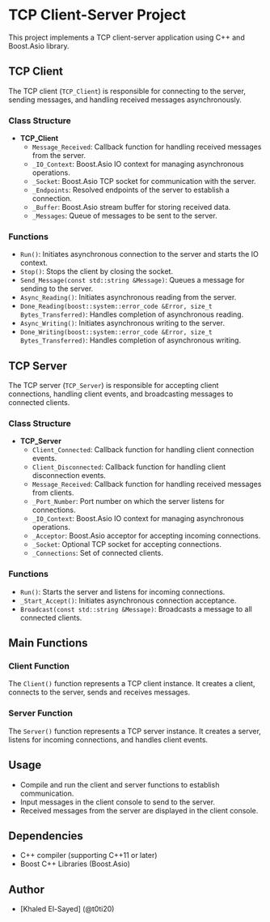 # TCP Client-Server Project

This project implements a TCP client-server application using C++ and Boost.Asio library.

## TCP Client

The TCP client (`TCP_Client`) is responsible for connecting to the server, sending messages, and handling received messages asynchronously.

### Class Structure

- **TCP_Client**
  - `Message_Received`: Callback function for handling received messages from the server.
  - `_IO_Context`: Boost.Asio IO context for managing asynchronous operations.
  - `_Socket`: Boost.Asio TCP socket for communication with the server.
  - `_Endpoints`: Resolved endpoints of the server to establish a connection.
  - `_Buffer`: Boost.Asio stream buffer for storing received data.
  - `_Messages`: Queue of messages to be sent to the server.

### Functions

- `Run()`: Initiates asynchronous connection to the server and starts the IO context.
- `Stop()`: Stops the client by closing the socket.
- `Send_Message(const std::string &Message)`: Queues a message for sending to the server.
- `Async_Reading()`: Initiates asynchronous reading from the server.
- `Done_Reading(boost::system::error_code &Error, size_t Bytes_Transferred)`: Handles completion of asynchronous reading.
- `Async_Writing()`: Initiates asynchronous writing to the server.
- `Done_Writing(boost::system::error_code &Error, size_t Bytes_Transferred)`: Handles completion of asynchronous writing.

## TCP Server

The TCP server (`TCP_Server`) is responsible for accepting client connections, handling client events, and broadcasting messages to connected clients.

### Class Structure

- **TCP_Server**
  - `Client_Connected`: Callback function for handling client connection events.
  - `Client_Disconnected`: Callback function for handling client disconnection events.
  - `Message_Received`: Callback function for handling received messages from clients.
  - `_Port_Number`: Port number on which the server listens for connections.
  - `_IO_Context`: Boost.Asio IO context for managing asynchronous operations.
  - `_Acceptor`: Boost.Asio acceptor for accepting incoming connections.
  - `_Socket`: Optional TCP socket for accepting connections.
  - `_Connections`: Set of connected clients.

### Functions

- `Run()`: Starts the server and listens for incoming connections.
- `_Start_Accept()`: Initiates asynchronous connection acceptance.
- `Broadcast(const std::string &Message)`: Broadcasts a message to all connected clients.

## Main Functions

### Client Function

The `Client()` function represents a TCP client instance. It creates a client, connects to the server, sends and receives messages.

### Server Function

The `Server()` function represents a TCP server instance. It creates a server, listens for incoming connections, and handles client events.

## Usage

- Compile and run the client and server functions to establish communication.
- Input messages in the client console to send to the server.
- Received messages from the server are displayed in the client console.
## Dependencies

- C++ compiler (supporting C++11 or later)
- Boost C++ Libraries (Boost.Asio)

## Author

- [Khaled El-Sayed] (@t0ti20)